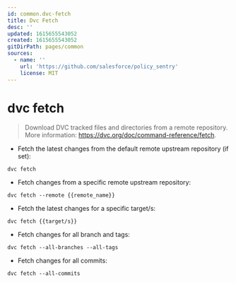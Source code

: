 ```yaml
---
id: common.dvc-fetch
title: Dvc Fetch
desc: ''
updated: 1615655543052
created: 1615655543052
gitDirPath: pages/common
sources:
  - name: ''
    url: 'https://github.com/salesforce/policy_sentry'
    license: MIT
---
```

# dvc fetch

> Download DVC tracked files and directories from a remote repository.
> More information: <https://dvc.org/doc/command-reference/fetch>.

- Fetch the latest changes from the default remote upstream repository (if set):

`dvc fetch`

- Fetch changes from a specific remote upstream repository:

`dvc fetch --remote {{remote_name}}`

- Fetch the latest changes for a specific target/s:

`dvc fetch {{target/s}}`

- Fetch changes for all branch and tags:

`dvc fetch --all-branches --all-tags`

- Fetch changes for all commits:

`dvc fetch --all-commits`

